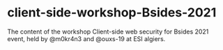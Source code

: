 # client-side-workshop-Bsides-2021
The content of the workshop Client-side web security for Bsides 2021 event, held by @m0kr4n3 and @ouxs-19 at ESI algiers.
